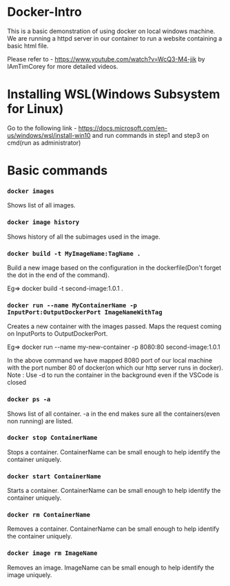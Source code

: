 # Docker-Intro

This is a basic demonstration of using docker on local windows machine.
We are running a httpd server in our container to run a website containing a basic html file.

Please refer to - https://www.youtube.com/watch?v=WcQ3-M4-jik by IAmTimCorey for more detailed videos.

# Installing WSL(Windows Subsystem for Linux)

Go to the following link - https://docs.microsoft.com/en-us/windows/wsl/install-win10 and run commands in step1 and step3 on cmd(run as administrator)

# Basic commands

### `docker images`
Shows list of all images.

### `docker image history`
Shows history of all the subimages used in the image.

### `docker build -t MyImageName:TagName .`
Build a new image based on the configuration in the dockerfile(Don't forget the dot in the end of the command).

Eg=> docker build -t second-image:1.0.1 .

### `docker run --name MyContainerName -p InputPort:OutputDockerPort ImageNameWithTag`
Creates a new container with the images passed. Maps the request coming on InputPorts to OutputDockerPort.

Eg=> docker run --name my-new-container -p 8080:80 second-image:1.0.1

In the above command we have mapped 8080 port of our local machine with the port number 80 of docker(on which our http server runs in docker).
Note : Use -d to run the container in the background even if the VSCode is closed

### `docker ps -a`
Shows list of all container. -a in the end makes sure all the containers(even non running) are listed.

### `docker stop ContainerName`
Stops a container. ContainerName can be small enough to help identify the container uniquely.

### `docker start ContainerName`
Starts a container. ContainerName can be small enough to help identify the container uniquely.

### `docker rm ContainerName`
Removes a container. ContainerName can be small enough to help identify the container uniquely.

### `docker image rm ImageName`
Removes an image. ImageName can be small enough to help identify the image uniquely.

